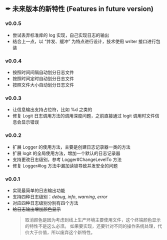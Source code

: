 ## ✒ 未来版本的新特性 (Features in future version)

### v0.0.5
* 尝试丢弃标准库的 log 实现，自己实现日志的输出
* 结合上一点，以 “并发、缓冲” 为特点进行设计，技术使用 writer 接口进行包装

### v0.0.4
* 按照时间间隔自动划分日志文件
* 按照时间定时自动划分日志文件
* 按照文件大小自动划分日志文件

### v0.0.3
* 让信息输出支持占位符，比如 %d 之类的
* 修复 Logit 日志调用方法的调用深度问题，之前直接通过 logit 调用时文件信息会显示错误

### v0.0.2
* 扩展 Logger 的使用方法，主要是创建日志记录器一类的方法
* 扩展 logit 的全局使用方法，增加一个默认的日志记录器
* 支持更改日志级别，参考 Logger#ChangeLevelTo 方法
* 修复 Logger#log 方法中漏加读锁导致并发安全的问题

### v0.0.1
* 实现最简单的日志输出功能
* 支持四种日志级别：_debug_, _info_, _warning_, _error_
* 对应四种日志级别分别有四个方法
* ~~给日志输出增加颜色显示~~
    > 取消颜色是因为考虑到线上生产环境主要使用文件，这个终端颜色显示的特性不是这么必须。
    > 如果要实现，还要针对不同的操作系统处理，代价大于价值，所以废弃这个新特性。